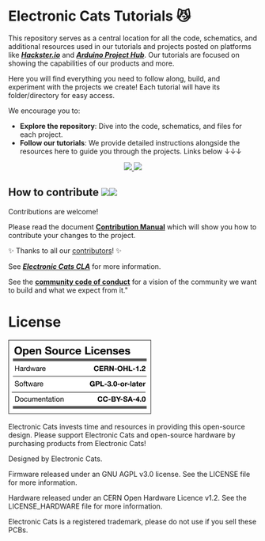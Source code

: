 # Electronic Cats Tutorials 😼

This repository serves as a central location for all the code, schematics, and additional resources used in our tutorials and projects posted on platforms like [**_Hackster.io_**](https://www.hackster.io/ElectronicCats) and [**_Arduino Project Hub_**](https://projecthub.arduino.cc/sabas1080).
Our tutorials are focused on showing the capabilities of our products and more.

Here you will find everything you need to follow along, build, and experiment with the projects we create! Each tutorial will have its folder/directory for easy access. 

We encourage you to:

- **Explore the repository**: Dive into the code, schematics, and files for each project.
- **Follow our tutorials**: We provide detailed instructions alongside the resources here to guide you through the projects. Links below &darr;&darr;&darr;

<p align=center>
  <a href="https://www.hackster.io/ElectronicCats">
    <img src="https://github.com/ElectronicCats/tutorials/assets/107638696/fd320afe-28aa-474a-b2ca-9023f43b7e0d" width=50%>
  </a>

  <a href="https://projecthub.arduino.cc/sabas1080">
    <img src="https://github.com/ElectronicCats/tutorials/assets/107638696/34ca694b-85bb-414c-9625-57cdc98eec9e" width=50%>
  </a>
</p>

## How to contribute <img src="https://electroniccats.com/wp-content/uploads/2018/01/fav.png" height="35"><img src="https://raw.githubusercontent.com/gist/ManulMax/2d20af60d709805c55fd784ca7cba4b9/raw/bcfeac7604f674ace63623106eb8bb8471d844a6/github.gif" height="30">
Contributions are welcome! 

Please read the document  [**Contribution Manual**](https://github.com/ElectronicCats/electroniccats-cla/blob/main/electroniccats-contribution-manual.md)  which will show you how to contribute your changes to the project.

✨ Thanks to all our [contributors](https://github.com/ElectronicCats/tutorials/graphs/contributors)! ✨

See [**_Electronic Cats CLA_**](https://github.com/ElectronicCats/electroniccats-cla/blob/main/electroniccats-cla.md) for more information.

See the  [**community code of conduct**](https://github.com/ElectronicCats/electroniccats-cla/blob/main/electroniccats-community-code-of-conduct.md) for a vision of the community we want to build and what we expect from it."						

# License

<a>
  <img src="https://github.com/ElectronicCats/AjoloteBoard/raw/master/OpenSourceLicense.png" height="150" />
</a>

Electronic Cats invests time and resources in providing this open-source design. Please support Electronic Cats and open-source hardware by purchasing products from Electronic Cats!

Designed by Electronic Cats.

Firmware released under an GNU AGPL v3.0 license. See the LICENSE file for more information.

Hardware released under an CERN Open Hardware Licence v1.2. See the LICENSE_HARDWARE file for more information.

Electronic Cats is a registered trademark, please do not use if you sell these PCBs.
